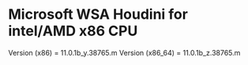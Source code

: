 # Microsoft WSA Houdini for intel/AMD x86 CPU

Version (x86) = 11.0.1b_y.38765.m
Version (x86_64) = 11.0.1b_z.38765.m